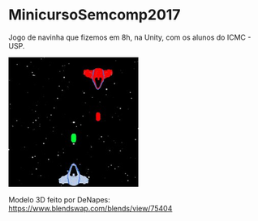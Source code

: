 # MinicursoSemcomp2017
Jogo de navinha que fizemos em 8h, na Unity, com os alunos do ICMC - USP.


![alt text](https://raw.githubusercontent.com/TalesSampaio/MinicursoSemcomp2017/master/preview.jpg)

Modelo 3D feito por DeNapes: https://www.blendswap.com/blends/view/75404
